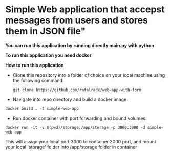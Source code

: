 # Simple Web application that accepst messages from users and stores them in JSON file"

**You can run this application by running directly main.py with python**


**To run this application you need docker**

**How to run this application**
   - Clone this repository into a folder of choice on your local machine using the following command:
     ```
     git clone https://github.com/rafalradx/web-app-with-form
     ```
   -  Navigate into repo directory and build a docker image:
   ```
   docker build . -t simple-web-app
   ```
   - Run docker container with port forwarding and bound volumes:
   ```
   docker run -it -v $(pwd)/storage:/app/storage -p 3000:3000 -d simple-web-app
   ```
   This will assign your local port 3000 to container 3000 port, 
   and mount your local 'storage' folder into /app/storage folder in container